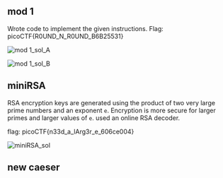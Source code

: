 ## mod 1
Wrote code to implement the given instructions. Flag: picoCTF{R0UND_N_R0UND_B6B25531}

![mod 1_sol_A](https://github.com/mizar-0/Cryptonite-JTP-2/assets/76529146/ca7a6975-8389-4c5b-8828-c89a3f7a75cf)

![mod 1_sol_B](https://github.com/mizar-0/Cryptonite-JTP-2/assets/76529146/c7ab72f3-2218-45db-bb03-a9fed6d6e398)


## miniRSA
RSA encryption keys are generated using the product of two very large prime numbers and an exponent `e`. Encryption is more secure for larger primes and larger values of `e`.
used an online RSA decoder.

flag: picoCTF{n33d_a_lArg3r_e_606ce004}

![miniRSA_sol](https://github.com/mizar-0/Cryptonite-JTP-2/assets/76529146/4190128c-daa7-424d-8f03-371453d7021a)

## new caeser






